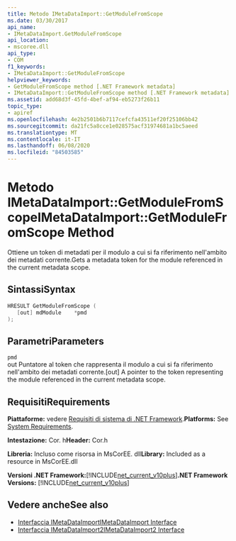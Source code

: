 ```yaml
---
title: Metodo IMetaDataImport::GetModuleFromScope
ms.date: 03/30/2017
api_name:
- IMetaDataImport.GetModuleFromScope
api_location:
- mscoree.dll
api_type:
- COM
f1_keywords:
- IMetaDataImport::GetModuleFromScope
helpviewer_keywords:
- GetModuleFromScope method [.NET Framework metadata]
- IMetaDataImport::GetModuleFromScope method [.NET Framework metadata]
ms.assetid: add68d3f-45fd-4bef-af94-eb5273f26b11
topic_type:
- apiref
ms.openlocfilehash: 4e2b2501b6b7117cefcfa43511ef20f25106bb42
ms.sourcegitcommit: da21fc5a8cce1e028575acf31974681a1bc5aeed
ms.translationtype: MT
ms.contentlocale: it-IT
ms.lasthandoff: 06/08/2020
ms.locfileid: "84503585"
---
```

# <a name="imetadataimportgetmodulefromscope-method"></a><span data-ttu-id="4a8c5-102">Metodo IMetaDataImport::GetModuleFromScope</span><span class="sxs-lookup"><span data-stu-id="4a8c5-102">IMetaDataImport::GetModuleFromScope Method</span></span>
<span data-ttu-id="4a8c5-103">Ottiene un token di metadati per il modulo a cui si fa riferimento nell'ambito dei metadati corrente.</span><span class="sxs-lookup"><span data-stu-id="4a8c5-103">Gets a metadata token for the module referenced in the current metadata scope.</span></span>  
  
## <a name="syntax"></a><span data-ttu-id="4a8c5-104">Sintassi</span><span class="sxs-lookup"><span data-stu-id="4a8c5-104">Syntax</span></span>  
  
```cpp  
HRESULT GetModuleFromScope (  
   [out] mdModule    *pmd  
);  
```  
  
## <a name="parameters"></a><span data-ttu-id="4a8c5-105">Parametri</span><span class="sxs-lookup"><span data-stu-id="4a8c5-105">Parameters</span></span>  
 `pmd`  
 <span data-ttu-id="4a8c5-106">out Puntatore al token che rappresenta il modulo a cui si fa riferimento nell'ambito dei metadati corrente.</span><span class="sxs-lookup"><span data-stu-id="4a8c5-106">[out] A pointer to the token representing the module referenced in the current metadata scope.</span></span>  
  
## <a name="requirements"></a><span data-ttu-id="4a8c5-107">Requisiti</span><span class="sxs-lookup"><span data-stu-id="4a8c5-107">Requirements</span></span>  
 <span data-ttu-id="4a8c5-108">**Piattaforme:** vedere [Requisiti di sistema di .NET Framework](../../get-started/system-requirements.md).</span><span class="sxs-lookup"><span data-stu-id="4a8c5-108">**Platforms:** See [System Requirements](../../get-started/system-requirements.md).</span></span>  
  
 <span data-ttu-id="4a8c5-109">**Intestazione:** Cor. h</span><span class="sxs-lookup"><span data-stu-id="4a8c5-109">**Header:** Cor.h</span></span>  
  
 <span data-ttu-id="4a8c5-110">**Libreria:** Incluso come risorsa in MsCorEE. dll</span><span class="sxs-lookup"><span data-stu-id="4a8c5-110">**Library:** Included as a resource in MsCorEE.dll</span></span>  
  
 <span data-ttu-id="4a8c5-111">**Versioni .NET Framework:**[!INCLUDE[net_current_v10plus](../../../../includes/net-current-v10plus-md.md)]</span><span class="sxs-lookup"><span data-stu-id="4a8c5-111">**.NET Framework Versions:** [!INCLUDE[net_current_v10plus](../../../../includes/net-current-v10plus-md.md)]</span></span>  
  
## <a name="see-also"></a><span data-ttu-id="4a8c5-112">Vedere anche</span><span class="sxs-lookup"><span data-stu-id="4a8c5-112">See also</span></span>

- [<span data-ttu-id="4a8c5-113">Interfaccia IMetaDataImport</span><span class="sxs-lookup"><span data-stu-id="4a8c5-113">IMetaDataImport Interface</span></span>](imetadataimport-interface.md)
- [<span data-ttu-id="4a8c5-114">Interfaccia IMetaDataImport2</span><span class="sxs-lookup"><span data-stu-id="4a8c5-114">IMetaDataImport2 Interface</span></span>](imetadataimport2-interface.md)
